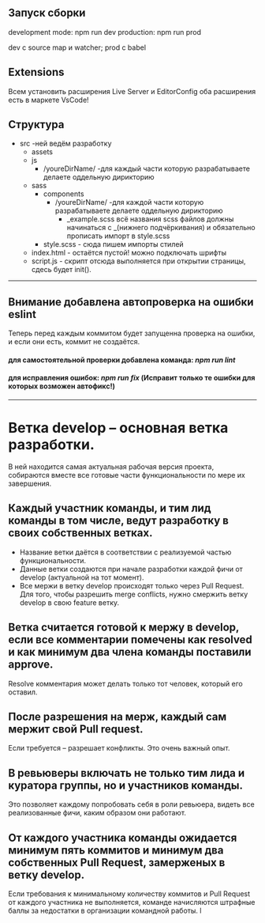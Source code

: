 ## Запуск сборки

development mode: npm run dev
production: npm run prod

dev с source map и watcher;
prod с babel

## Extensions

Всем установить расширения Live Server и EditorConfig оба расширения есть в маркете VsCode!

## Структура 

- src -ней ведём разработку
    - assets 
    - js
        - /youreDirName/ -для каждый части которую разрабатываете делаете оддельную дирикторию
    - sass
        - components
            - /youreDirName/ -для каждой части которую разрабатываете делаете оддельную дирикторию
               - _example.scss всё названия scss файлов должны начинаться с _(нижнего подчёркивания) и обязательно прописать импорт в style.scss
        - style.scss - сюда пишем импорты стилей
    - index.html - остаётся пустой! можно подключать шрифты
    - script.js - скрипт отсюда выполняется при открытии страницы, сдесь будет init().
  
---

## Внимание добавлена автопроверка на ошибки eslint

Теперь перед каждым коммитом будет запущенна проверка на ошибки, и если они есть, коммит не создаётся.

#### для самостоятельной проверки добавлена команда: _npm run lint_
#### для исправления ошибок: _npm run fix_  (Исправит только те ошибки для которых возможен автофикс!)

---

# Ветка develop – основная ветка разработки.
В ней находится самая актуальная рабочая версия проекта, собираются вместе все готовые части функциональности по мере их завершения.

## Каждый участник команды, и тим лид команды в том числе, ведут разработку в своих собственных ветках. 

- Название ветки даётся в соответствии с реализуемой частью функциональности. 
- Данные ветки создаются при начале разработки каждой фичи от develop (актуальной на тот момент).
- Все мержи в ветку develop происходят только через Pull Request. Для того, чтобы разрешить merge conflicts, нужно смержить ветку develop в свою feature ветку.

## Ветка считается готовой к мержу в develop, если все комментарии помечены как resolved и как минимум два члена команды поставили approve. 
Resolve комментария может делать только тот человек, который его оставил.

## После разрешения на мерж, каждый сам мержит свой Pull request.
Если требуется – разрешает конфликты. Это очень важный опыт.

## В ревьюверы включать не только тим лида и куратора группы, но и участников команды. 
Это позволяет каждому попробовать себя в роли ревьюера, видеть все реализованные фичи, каким образом они работают.

## От каждого участника команды ожидается минимум пять коммитов и минимум два собственных Pull Request, замерженых в ветку develop. 

Если требования к минимальному количеству коммитов и Pull Request от каждого участника не выполняется, команде начисляются штрафные баллы за недостатки в организации командной работы.
l
